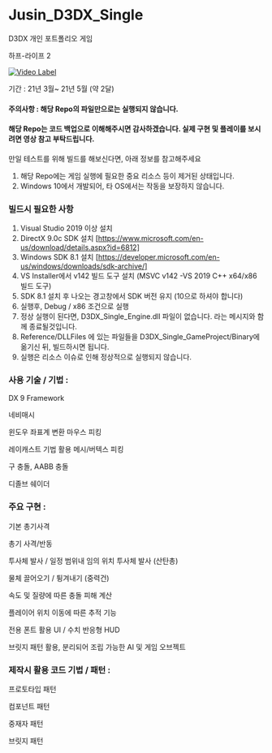 # Jusin_D3DX_Single
D3DX 개인 포트폴리오 게임 

하프-라이프 2 


[![Video Label](http://img.youtube.com/vi/NMKtPObe68I/0.jpg)](https://youtu.be/NMKtPObe68I)



기간 : 21년 3월~ 21년 5월 (약 2달)

#### 주의사항 : 해당 Repo의 파일만으로는 실행되지 않습니다.
#### 해당 Repo는 코드 백업으로 이해해주시면 감사하겠습니다. 실제 구현 및 플레이를 보시려면 영상 참고 부탁드립니다.

만일 테스트를 위해 빌드를 해보신다면, 아래 정보를 참고해주세요
1. 해당 Repo에는 게임 실행에 필요한 중요 리소스 등이 제거된 상태입니다.
2. Windows 10에서 개발되어, 타 OS에서는 작동을 보장하지 않습니다.

### 빌드시 필요한 사항
1. Visual Studio 2019 이상 설치
2. DirectX 9.0c SDK 설치 [https://www.microsoft.com/en-us/download/details.aspx?id=6812]
3. Windows SDK 8.1 설치 [https://developer.microsoft.com/en-us/windows/downloads/sdk-archive/]
4. VS Installer에서 v142 빌드 도구 설치 (MSVC v142 -VS 2019 C++ x64/x86 빌드 도구) 
5. SDK 8.1 설치 후 나오는 경고창에서 SDK 버전 유지 (10으로 하셔야 합니다)
6. 실행후, Debug / x86 조건으로 실행
7. 정상 실행이 된다면, D3DX_Single_Engine.dll 파일이 없습니다. 라는 메시지와 함께 종료될것입니다.
8. Reference/DLLFiles 에 있는 파일들을 D3DX_Single_GameProject/Binary에 옮기신 뒤, 빌드하시면 됩니다.
9. 실행은 리소스 이슈로 인해 정상적으로 실행되지 않습니다.





### 사용 기술 / 기법 :

DX 9 Framework

네비매시

윈도우 좌표계 변환 마우스 피킹

레이캐스트 기법 활용 메시/버텍스 피킹

구 충돌, AABB 충돌

디졸브 쉐이더


### 주요 구현 :

기본 총기사격

총기 사격/반동

투사체 발사 / 일정 범위내 임의 위치 투사체 발사 (산탄총)

물체 끌어오기 / 튕겨내기 (중력건)

속도 및 질량에 따른 충돌 피해 계산

플레이어 위치 이동에 따른 추적 기능

전용 폰트 활용 UI / 수치 반응형 HUD

브릿지 패턴 활용, 분리되어 조립 가능한 AI 및 게임 오브젝트


### 제작시 활용 코드 기법 / 패턴 :

프로토타입 패턴

컴포넌트 패턴

중재자 패턴

브릿지 패턴
